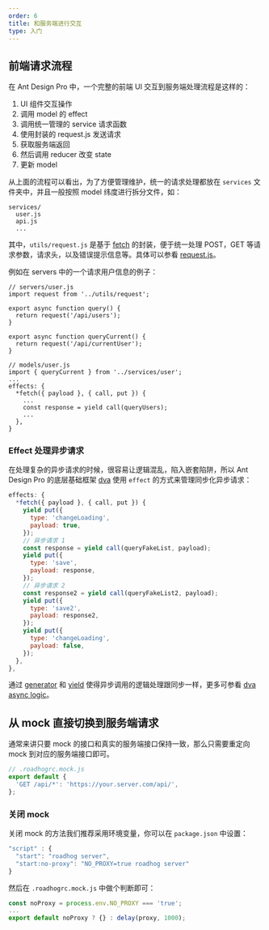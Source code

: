 ```yaml
---
order: 6
title: 和服务端进行交互
type: 入门
---
```


## 前端请求流程

在 Ant Design Pro 中，一个完整的前端 UI 交互到服务端处理流程是这样的：

1. UI 组件交互操作
2. 调用 model 的 effect
3. 调用统一管理的 service 请求函数
4. 使用封装的 request.js 发送请求
5. 获取服务端返回
6. 然后调用 reducer 改变 state
7. 更新 model

从上面的流程可以看出，为了方便管理维护，统一的请求处理都放在 `services` 文件夹中，并且一般按照 model 纬度进行拆分文件，如：

```
services/
  user.js
  api.js
  ...
```

其中，`utils/request.js` 是基于 [fetch](https://developer.mozilla.org/es/docs/Web/API/Fetch_API/Using_Fetch) 的封装，便于统一处理 POST，GET 等请求参数，请求头，以及错误提示信息等。具体可以参看 [request.js](https://github.com/ant-design/test2/blob/master/src/utils/request.js)。

例如在 servers 中的一个请求用户信息的例子：

```
// servers/user.js
import request from '../utils/request';

export async function query() {
  return request('/api/users');
}

export async function queryCurrent() {
  return request('/api/currentUser');
}

// models/user.js
import { queryCurrent } from '../services/user';
...
effects: {
  *fetch({ payload }, { call, put }) {
    ...
    const response = yield call(queryUsers);
    ...
  },
}
```

### Effect 处理异步请求

在处理复杂的异步请求的时候，很容易让逻辑混乱，陷入嵌套陷阱，所以 Ant Design Pro 的底层基础框架 [dva](https://github.com/dvajs/dva) 使用 `effect` 的方式来管理同步化异步请求：

```js
effects: {
  *fetch({ payload }, { call, put }) {
    yield put({
      type: 'changeLoading',
      payload: true,
    });
    // 异步请求 1
    const response = yield call(queryFakeList, payload);
    yield put({
      type: 'save',
      payload: response,
    });
    // 异步请求 2
    const response2 = yield call(queryFakeList2, payload);
    yield put({
      type: 'save2',
      payload: response2,
    });
    yield put({
      type: 'changeLoading',
      payload: false,
    });
  },
},
```

通过 [generator](https://developer.mozilla.org/es/docs/Web/JavaScript/Reference/Statements/function*) 和 [yield](https://developer.mozilla.org/es/docs/Web/JavaScript/Reference/Operators/yield) 使得异步调用的逻辑处理跟同步一样，更多可参看 [dva async logic](https://github.com/dvajs/dva/blob/master/docs/GettingStarted.md#async-logic)。

## 从 mock 直接切换到服务端请求

通常来讲只要 mock 的接口和真实的服务端接口保持一致，那么只需要重定向 mock 到对应的服务端接口即可。

```js
// .roadhogrc.mock.js
export default {
  'GET /api/*': 'https://your.server.com/api/',
};
```

### 关闭 mock

关闭 mock 的方法我们推荐采用环境变量，你可以在 `package.json` 中设置：

```js
"script" : {
  "start": "roadhog server",
  "start:no-proxy": "NO_PROXY=true roadhog server"
}
```

然后在 `.roadhogrc.mock.js` 中做个判断即可：

```js
const noProxy = process.env.NO_PROXY === 'true';
...
export default noProxy ? {} : delay(proxy, 1000);
```
